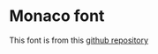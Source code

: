 # Monaco font

This font is from this [github repository](https://github.com/probil/Monaco-IDE-font)

